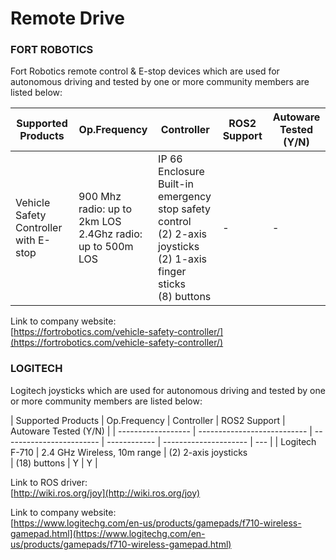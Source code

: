 # Remote Drive

### **FORT ROBOTICS**

Fort Robotics remote control & E-stop devices which are used for autonomous driving and tested by one or more community members are listed below:

| Supported Products                    | Op.Frequency                                                 | Controller                                                                                                                   | ROS2 Support | Autoware Tested (Y/N) |
| ------------------------------------- | ------------------------------------------------------------ | ---------------------------------------------------------------------------------------------------------------------------- | ------------ | --------------------- |
| Vehicle Safety Controller with E-stop | 900 Mhz radio: up to 2km LOS<br>2.4Ghz radio: up to 500m LOS | IP 66 Enclosure<br>Built-in emergency stop safety control<br>(2) 2-axis joysticks<br>(2) 1-axis finger sticks<br>(8) buttons | -            | -                     |

Link to company website:  
[https://fortrobotics.com/vehicle-safety-controller/](https://fortrobotics.com/vehicle-safety-controller/)

### **LOGITECH**

Logitech joysticks which are used for autonomous driving and tested by one or more community members are listed below:

| Supported Products | Op.Frequency                | Controller               | ROS2 Support | Autoware Tested (Y/N) |
| ------------------ | --------------------------- | ------------------------ | ------------ | --------------------- | --- |
| Logitech F-710     | 2.4 GHz Wireless, 10m range | (2) 2-axis joysticks<br> | (18) buttons | Y                     | Y   |

Link to ROS driver:  
[http://wiki.ros.org/joy](http://wiki.ros.org/joy)

Link to company website:  
[https://www.logitechg.com/en-us/products/gamepads/f710-wireless-gamepad.html](https://www.logitechg.com/en-us/products/gamepads/f710-wireless-gamepad.html)
